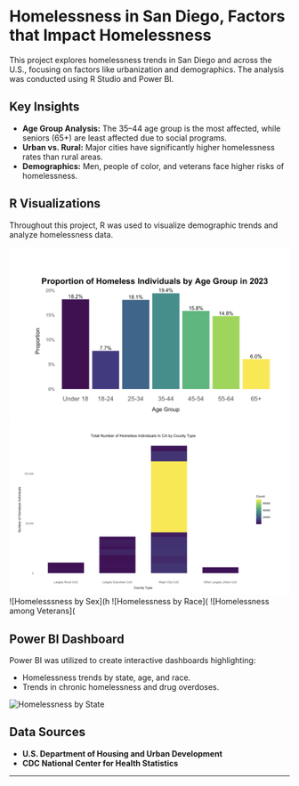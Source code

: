 # Homelessness in San Diego, Factors that Impact Homelessness

This project explores homelessness trends in San Diego and across the U.S., focusing on factors like urbanization and demographics. The analysis was conducted using R Studio and Power BI.

## Key Insights
- **Age Group Analysis:** The 35–44 age group is the most affected, while seniors (65+) are least affected due to social programs.
- **Urban vs. Rural:** Major cities have significantly higher homelessness rates than rural areas.
- **Demographics:** Men, people of color, and veterans face higher risks of homelessness.

## R Visualizations
Throughout this project, R was used to visualize demographic trends and analyze homelessness data.

![Homelessness by Age Group](https://github.com/Riyashab/Homelessness-/blob/main/homelessness%20by%20age.png)
![Homelessness by CA County](https://github.com/Riyashab/Homelessness-/blob/main/homelessness%20by%20county.png)
![Homelesssness by Sex](h
![Homelessness by Race](
![Homelessness among Veterans](

## Power BI Dashboard
Power BI was utilized to create interactive dashboards highlighting:
- Homelessness trends by state, age, and race.
- Trends in chronic homelessness and drug overdoses.

![Homelessness by State](Homelessness_by_State.png)

## Data Sources
- **U.S. Department of Housing and Urban Development**
- **CDC National Center for Health Statistics**

---

